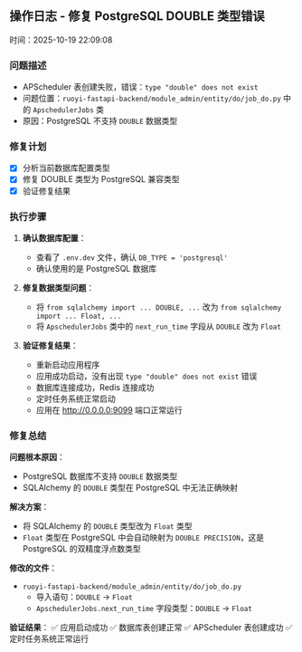 ## 操作日志 - 修复 PostgreSQL DOUBLE 类型错误

时间：2025-10-19 22:09:08

### 问题描述

- APScheduler 表创建失败，错误：`type "double" does not exist`
- 问题位置：`ruoyi-fastapi-backend/module_admin/entity/do/job_do.py` 中的 `ApschedulerJobs` 类
- 原因：PostgreSQL 不支持 `DOUBLE` 数据类型

### 修复计划

- [x] 分析当前数据库配置类型
- [x] 修复 DOUBLE 类型为 PostgreSQL 兼容类型
- [x] 验证修复结果

### 执行步骤

1. **确认数据库配置**：

   - 查看了 `.env.dev` 文件，确认 `DB_TYPE = 'postgresql'`
   - 确认使用的是 PostgreSQL 数据库

2. **修复数据类型问题**：

   - 将 `from sqlalchemy import ... DOUBLE, ...` 改为 `from sqlalchemy import ... Float, ...`
   - 将 `ApschedulerJobs` 类中的 `next_run_time` 字段从 `DOUBLE` 改为 `Float`

3. **验证修复结果**：
   - 重新启动应用程序
   - 应用成功启动，没有出现 `type "double" does not exist` 错误
   - 数据库连接成功，Redis 连接成功
   - 定时任务系统正常启动
   - 应用在 http://0.0.0.0:9099 端口正常运行

### 修复总结

**问题根本原因**：

- PostgreSQL 数据库不支持 `DOUBLE` 数据类型
- SQLAlchemy 的 `DOUBLE` 类型在 PostgreSQL 中无法正确映射

**解决方案**：

- 将 SQLAlchemy 的 `DOUBLE` 类型改为 `Float` 类型
- `Float` 类型在 PostgreSQL 中会自动映射为 `DOUBLE PRECISION`，这是 PostgreSQL 的双精度浮点数类型

**修改的文件**：

- `ruoyi-fastapi-backend/module_admin/entity/do/job_do.py`
  - 导入语句：`DOUBLE` → `Float`
  - `ApschedulerJobs.next_run_time` 字段类型：`DOUBLE` → `Float`

**验证结果**：
✅ 应用启动成功
✅ 数据库表创建正常
✅ APScheduler 表创建成功
✅ 定时任务系统正常运行
